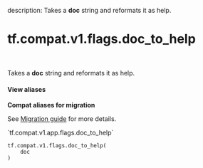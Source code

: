 description: Takes a __doc__ string and reformats it as help.

<div itemscope itemtype="http://developers.google.com/ReferenceObject">
<meta itemprop="name" content="tf.compat.v1.flags.doc_to_help" />
<meta itemprop="path" content="Stable" />
</div>

# tf.compat.v1.flags.doc_to_help

<!-- Insert buttons and diff -->

<table class="tfo-notebook-buttons tfo-api nocontent" align="left">

</table>



Takes a __doc__ string and reformats it as help.

<section class="expandable">
  <h4 class="showalways">View aliases</h4>
  <p>
<b>Compat aliases for migration</b>
<p>See
<a href="https://www.tensorflow.org/guide/migrate">Migration guide</a> for
more details.</p>
<p>`tf.compat.v1.app.flags.doc_to_help`</p>
</p>
</section>

<pre class="devsite-click-to-copy prettyprint lang-py tfo-signature-link">
<code>tf.compat.v1.flags.doc_to_help(
    doc
)
</code></pre>



<!-- Placeholder for "Used in" -->
